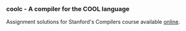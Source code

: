 ### coolc - A compiler for the COOL language

Assignment solutions for Stanford's Compilers course available [online](https://lagunita.stanford.edu/courses/Engineering/Compilers/Fall2014/about).
